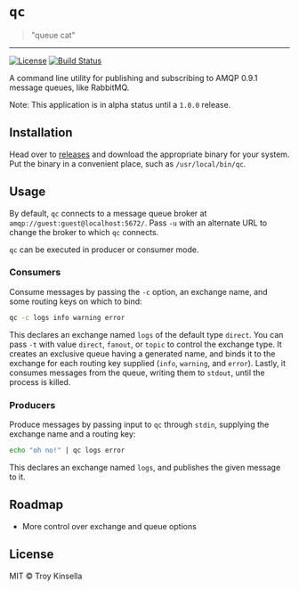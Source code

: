 # `qc`
> "queue cat"
---
[![License](https://img.shields.io/github/license/troykinsella/qc.svg)](https://github.com/troykinsella/qc/blob/master/LICENSE)
[![Build Status](https://travis-ci.org/troykinsella/qc.svg?branch=master)](https://travis-ci.org/troykinsella/qc)

A command line utility for publishing and subscribing to 
AMQP 0.9.1 message queues, like RabbitMQ.

Note: This application is in alpha status until a `1.0.0` release.

## Installation

Head over to [releases](https://github.com/troykinsella/qc/releases) and download the appropriate binary for your system.
Put the binary in a convenient place, such as `/usr/local/bin/qc`.

## Usage

By default, `qc` connects to a message queue broker at
`amqp://guest:guest@localhost:5672/`. Pass `-u` with 
an alternate URL to change the broker to which `qc` connects.

`qc` can be executed in producer or consumer mode.

### Consumers

Consume messages by passing the `-c` option, 
an exchange name, and some routing keys on which to bind:

```bash
qc -c logs info warning error
```

This declares an exchange named `logs` of the default
type `direct`. You can pass `-t` with value `direct`, 
`fanout`, or `topic` to control the exchange type. It creates 
an exclusive queue having a generated name, and binds it to 
the exchange for each routing key supplied 
(`info`, `warning`, and `error`). Lastly, it consumes
messages from the queue, writing them to `stdout`, until the
process is killed.

### Producers

Produce messages by passing input to `qc` through `stdin`,
supplying the exchange name and a routing key:

```bash
echo "oh no!" | qc logs error
```

This declares an exchange named `logs`, and publishes the
given message to it.

## Roadmap

* More control over exchange and queue options

## License

MIT © Troy Kinsella
